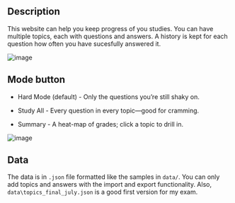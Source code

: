 ## Description

This website can help you keep progress of you studies. You can have multiple topics, each with questions and answers. A history is kept for each question how often you have sucesfully answered it.

![image](https://github.com/user-attachments/assets/84435b40-49f2-403a-8236-6e925bef406a)

## Mode button
- Hard Mode (default) -	Only the questions you’re still shaky on.

- Study All	- Every question in every topic—good for cramming.

- Summary - A heat-map of grades; click a topic to drill in.
  
![image](https://github.com/user-attachments/assets/8681b69b-cf2d-468d-beae-c06cfef42647)


## Data
The data is in `.json` file formatted like the samples in `data/`. You can only add topics and answers with the import and export functionality. Also, `data\topics_final_july.json` is a good first version for my exam.



